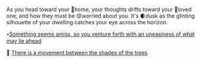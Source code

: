 As you head toward your 🏡home, your thoughts drifts toward your 💞loved one, and how they must be 😟worried about you. It's 🌒dusk as the glinting silhouette of your dwelling catches your eye across the horizon.

💀[Something seems amiss, so you venture forth with an uneasiness of what may lie ahead](../3/2.md)

🌲 [There is a movement between the shades of the trees](4.md)
